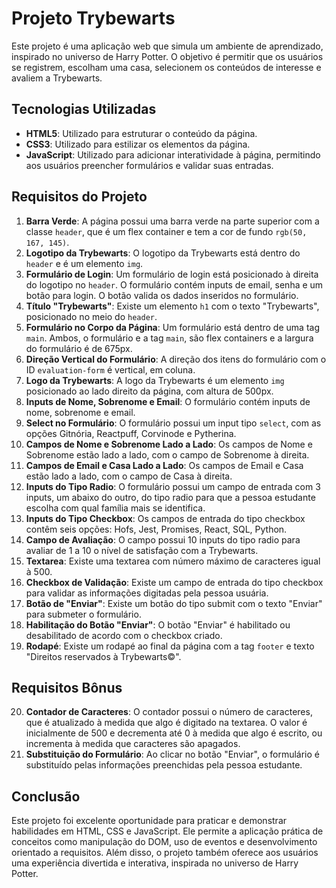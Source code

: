 # Projeto Trybewarts

Este projeto é uma aplicação web que simula um ambiente de aprendizado, inspirado no universo de Harry Potter. O objetivo é permitir que os usuários se registrem, escolham uma casa, selecionem os conteúdos de interesse e avaliem a Trybewarts.

## Tecnologias Utilizadas

- **HTML5**: Utilizado para estruturar o conteúdo da página.
- **CSS3**: Utilizado para estilizar os elementos da página.
- **JavaScript**: Utilizado para adicionar interatividade à página, permitindo aos usuários preencher formulários e validar suas entradas.

## Requisitos do Projeto

1. **Barra Verde**: A página possui uma barra verde na parte superior com a classe `header`, que é um flex container e tem a cor de fundo `rgb(50, 167, 145)`.
2. **Logotipo da Trybewarts**: O logotipo da Trybewarts está dentro do `header` e é um elemento `img`.
3. **Formulário de Login**: Um formulário de login está posicionado à direita do logotipo no `header`. O formulário contém inputs de email, senha e um botão para login. O botão valida os dados inseridos no formulário.
4. **Título "Trybewarts"**: Existe um elemento `h1` com o texto "Trybewarts", posicionado no meio do `header`.
5. **Formulário no Corpo da Página**: Um formulário está dentro de uma tag `main`. Ambos, o formulário e a tag `main`, são flex containers e a largura do formulário é de 675px.
6. **Direção Vertical do Formulário**: A direção dos itens do formulário com o ID `evaluation-form` é vertical, em coluna.
7. **Logo da Trybewarts**: A logo da Trybewarts é um elemento `img` posicionado ao lado direito da página, com altura de 500px.
8. **Inputs de Nome, Sobrenome e Email**: O formulário contém inputs de nome, sobrenome e email.
9. **Select no Formulário**: O formulário possui um input tipo `select`, com as opções Gitnória, Reactpuff, Corvinode e Pytherina.
10. **Campos de Nome e Sobrenome Lado a Lado**: Os campos de Nome e Sobrenome estão lado a lado, com o campo de Sobrenome à direita.
11. **Campos de Email e Casa Lado a Lado**: Os campos de Email e Casa estão lado a lado, com o campo de Casa à direita.
12. **Inputs do Tipo Radio**: O formulário possui um campo de entrada com 3 inputs, um abaixo do outro, do tipo radio para que a pessoa estudante escolha com qual família mais se identifica.
13. **Inputs do Tipo Checkbox**: Os campos de entrada do tipo checkbox contêm seis opções: Hofs, Jest, Promises, React, SQL, Python.
14. **Campo de Avaliação**: O campo possui 10 inputs do tipo radio para avaliar de 1 a 10 o nível de satisfação com a Trybewarts.
15. **Textarea**: Existe uma textarea com número máximo de caracteres igual à 500.
16. **Checkbox de Validação**: Existe um campo de entrada do tipo checkbox para validar as informações digitadas pela pessoa usuária.
17. **Botão de "Enviar"**: Existe um botão do tipo submit com o texto "Enviar" para submeter o formulário.
18. **Habilitação do Botão "Enviar"**: O botão "Enviar" é habilitado ou desabilitado de acordo com o checkbox criado.
19. **Rodapé**: Existe um rodapé ao final da página com a tag `footer` e texto "Direitos reservados à Trybewarts©".

## Requisitos Bônus

20. **Contador de Caracteres**: O contador possui o número de caracteres, que é atualizado à medida que algo é digitado na textarea. O valor é inicialmente de 500 e decrementa até 0 à medida que algo é escrito, ou incrementa à medida que caracteres são apagados.
21. **Substituição do Formulário**: Ao clicar no botão "Enviar", o formulário é substituído pelas informações preenchidas pela pessoa estudante.

## Conclusão

Este projeto foi excelente oportunidade para praticar e demonstrar habilidades em HTML, CSS e JavaScript. Ele permite a aplicação prática de conceitos como manipulação do DOM, uso de eventos e desenvolvimento orientado a requisitos. Além disso, o projeto também oferece aos usuários uma experiência divertida e interativa, inspirada no universo de Harry Potter.

